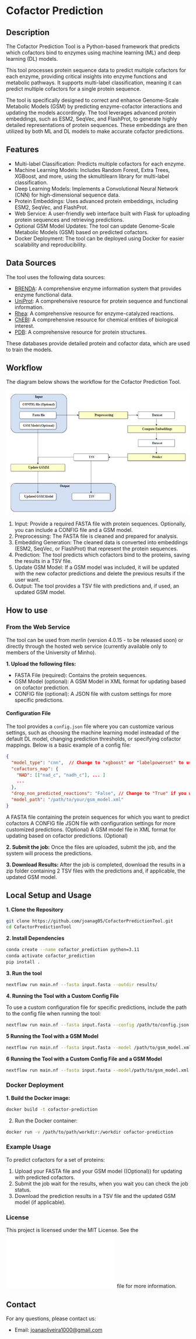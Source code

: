 # Cofactor Prediction

## Description

The Cofactor Prediction Tool is a Python-based framework that predicts which cofactors bind to enzymes using machine learning (ML) and deep learning (DL) models. 

This tool processes protein sequence data to predict multiple cofactors for each enzyme, providing critical insights into enzyme functions and metabolic pathways. 
It supports multi-label classification, meaning it can predict multiple cofactors for a single protein sequence.

The tool is specifically designed to correct and enhance Genome-Scale Metabolic Models (GSM) by predicting enzyme-cofactor interactions and updating the models accordingly.
The tool leverages advanced protein embeddings, such as ESM2, SeqVec, and FlashProt, to generate highly detailed representations of protein sequences. 
These embeddings are then utilized by both ML and DL models to make accurate cofactor predictions.


## Features

- Multi-label Classification: Predicts multiple cofactors for each enzyme.
- Machine Learning Models: Includes Random Forest, Extra Trees, XGBoost, and more, using the skmultilearn library for multi-label classification.
- Deep Learning Models: Implements a Convolutional Neural Network (CNN) for high-dimensional sequence data.
- Protein Embeddings: Uses advanced protein embeddings, including ESM2, SeqVec, and FlashProt.
- Web Service: A user-friendly web interface built with Flask for uploading protein sequences and retrieving predictions.
- Optional GSM Model Updates: The tool can update Genome-Scale Metabolic Models (GSM) based on predicted cofactors.
- Docker Deployment: The tool can be deployed using Docker for easier scalability and reproducibility.


## Data Sources

The tool uses the following data sources:

- [BRENDA](https://www.brenda-enzymes.org/): A comprehensive enzyme information system that provides enzyme functional data.
- [UniProt](https://www.uniprot.org/): A comprehensive resource for protein sequence and functional information.
- [Rhea](https://www.rhea-db.org/): A comprehensive resource for enzyme-catalyzed reactions.
- [ChEBI](https://www.ebi.ac.uk/chebi/): A comprehensive resource for chemical entities of biological interest.
- [PDB](https://www.rcsb.org/): A comprehensive resource for protein structures.

These databases provide detailed protein and cofactor data, which are used to train the models.

## Workflow

The diagram below shows the workflow for the Cofactor Prediction Tool.

![Workflow Image](workflow.png)

1. Input: Provide a required FASTA file with protein sequences. Optionally, you can include a CONFIG file and a GSM model.
2. Preprocessing:  The FASTA file is cleaned and prepared for analysis.
3. Embedding Generation: The cleaned data is converted into embeddings (ESM2, SeqVec, or FlashProt) that represent the protein sequences.
4. Prediction: The tool predicts which cofactors bind to the proteins, saving the results in a TSV file.
5. Update GSM Model: If a GSM model was included, it will be updated with the new cofactor predictions and delete the previous results if the user want.
6. Output: The tool provides a TSV file with predictions and, if used, an updated GSM model.


## How to use

### From the Web Service

The tool can be used from *merlin* (version 4.0.15 - to be released soon)  or directly through the hosted web service (currently available only to members of the University of Minho).

**1. Upload the following files:**

* FASTA File (required): Contains the protein sequences. 
* GSM Model (optional): A GSM Model in XML format for updating based on cofactor prediction.
* CONFIG file (optional): A JSON file with custom settings for more specific predictions.
      
#### Configuration File

The tool provides a `config.json` file where you can customize various settings, such as choosing the machine learning model insteadad of the default DL model, changing prediction thresholds, or specifying cofactor mappings. Below is a basic example of a config file:

```json
{
  "model_type": "cnn",  // Change to "xgboost" or "labelpowerset" to use the best two ML models
  "cofactors_map": {
    "NAD": [["nad_c", "nadh_c"], ... ]
    ...
  },
  "drop_non_predicted_reactions": "False", // Change to "True" if you want to drop the non predicted reactions from the model
  "model_path": "/path/to/your/gsm_model.xml"
}
```
   

A FASTA file containing the protein sequences for which you want to predict cofactors
A CONFIG file JSON file with configuration settings for more customized predictions. (Optional)
A GSM model file in XML format for updating based on cofactor predictions. (Optional)

**2. Submit the job:** Once the files are uploaded, submit the job, and the system will process the predictions.

**3. Download Results:** After the job is completed, download the results in a zip folder containing 2 TSV files with the predictions and, if applicable, the updated GSM model.

## Local Setup and Usage

**1. Clone the Repository**
   
```bash
git clone https://github.com/joanag05/CofactorPredictionTool.git
cd CofactorPredictionTool
```



**2. Install Dependencies**

```bash
conda create --name cofactor_prediction python=3.11
conda activate cofactor_prediction
pip install .
```

**3. Run the tool**

```bash
nextflow run main.nf --fasta input.fasta --outdir results/
```
**4. Running the Tool with a Custom Config File**

To use a custom configuration file for specific predictions, include the path to the config file when running the tool:

```bash
nextflow run main.nf --fasta input.fasta --config /path/to/config.json --outdir results/
```
**5 Running the Tool with a GSM Model**

```bash
nextflow run main.nf --fasta input.fasta --model /path/to/gsm_model.xml --outdir results/
```
**6 Running the Tool with a Custom Config File and a GSM Model**
  
```bash
nextflow run main.nf --fasta input.fasta --model/path/to/gsm_model.xml --config /path/to/config.json --outdir results/
```


### Docker Deployment

**1. Build the Docker image:**

```bash
docker build -t cofactor-prediction
```
2. Run the Docker container:

```bash
docker run -v /path/to/path/workdir:/workdir cofactor-prediction
```

### Example Usage 

To predict cofactors for a set of proteins:

1. Upload your FASTA file and your GSM model ((Optional)) for updating with predicted cofactors.
2. Submit the job wait for the results, when you wait you can check the job status.
3. Download the prediction results in a TSV file and the updated GSM model (if applicable).


### License

This project is licensed under the MIT License. See the ![License](LICENSE.txt) file for more information.

## Contact 

For any questions, please contact us:

- Email: joanaoliveira1000@gmail.com










